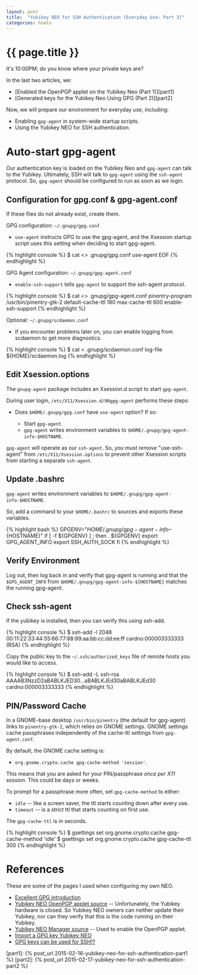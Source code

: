```yaml
---
layout: post
title:  "Yubikey NEO for SSH Authentication (Everyday Use: Part 3)"
categories: howto
---
```


<div id="table_of_content"></div>

# {{ page.title }}

It's 10:00PM; do you know where your private keys are?

In the last two articles, we:

* [Enabled the OpenPGP applet on the Yubikey Neo (Part 1)][part1]
* [Generated keys for the Yubikey Neo Using GPG (Part 2)][part2]

Now, we will prepare our environment for everyday use, including:

* Enabling `gpg-agent` in system-wide startup scripts.
* Using the Yubikey NEO for SSH authentication.

# Auto-start gpg-agent

Our authentication key is loaded on the Yubikey Neo and `gpg-agent` can talk to
the Yubikey. Ultimately, SSH will talk to `gpg-agent` using the `ssh-agent`
protocol. So, `gpg-agent` should be configured to run as soon as we login.

## Configuration for gpg.conf & gpg-agent.conf

If these files do not already exist, create them.
 
GPG configuration: `~/.gnupg/gpg.conf`

  * `use-agent` instructs GPG to use the gpg-agent, and the Xsession
    startup script uses this setting when deciding to start gpg-agent.

{% highlight console %}
$ cat <<EOF >> .gnupg/gpg.conf
use-agent
EOF
{% endhighlight %}

GPG Agent configuration: `~/.gnupg/gpg-agent.conf`

 * `enable-ssh-support` tells `gpg-agent` to support the ssh-agent protocol.

{% highlight console %}
$ cat <<EOF >> .gnupg/gpg-agent.conf
pinentry-program /usr/bin/pinentry-gtk-2
default-cache-ttl 180
max-cache-ttl 600
enable-ssh-support
{% endhighlight %}

Optional: `~/.gnupg/scdaemon.conf`

 * If you encounter problems later on, you can enable logging from scdaemon to get
   more diagnostics.

{% highlight console %}
$ cat <<EOF > .gnupg/scdaemon.conf
log-file ${HOME}/scdaemon.log
{% endhighlight %}

## Edit Xsession.options

The `gnupg-agent` package includes an Xsession.d script to start `gpg-agent`.

During user login, `/etc/X11/Xsession.d/90gpg-agent` performs these steps:

 * Does `$HOME/.gnupg/gpg.conf` have `use-agent` option? If so:

   - Start `gpg-agent`.
   - `gpg-agent` writes environment variables to
     `$HOME/.gnupg/gpg-agent-info-$HOSTNAME`.

`gpg-agent` will operate as our `ssh-agent`. So, *you must remove*
"use-ssh-agent" from `/etc/X11/Xsession.options` to prevent other Xsession
scripts from starting a separate `ssh-agent`.

## Update .bashrc

`gpg-agent` writes environment variables to `$HOME/.gnupg/gpg-agent-info-$HOSTNAME`.

So, add a command to your `$HOME/.bashrc` to sources and exports these
variables.

{% highlight bash %}
GPGENV="${HOME}/.gnupg/gpg-agent-info-${HOSTNAME}"
if [ -f ${GPGENV} ] ; then
  . ${GPGENV}
  export GPG_AGENT_INFO
  export SSH_AUTH_SOCK
fi
{% endhighlight %}

## Verify Environment

Log out, then log back in and verify that gpg-agent is running and that the
`$GPG_AGENT_INFO` from `$HOME/.gnupg/gpg-agent-info-${HOSTNAME}` matches the
running gpg-agent.

## Check ssh-agent

If the yubikey is installed, then you can verify this using ssh-add.

{% highlight console %}
$ ssh-add -l
2048 00:11:22:33:44:55:66:77:88:99:aa:bb:cc:dd:ee:ff cardno:000003333333 (RSA)
{% endhighlight %}

Copy the public key to the `~/.ssh/authorized_keys` file of remote hosts you
would like to access.

{% highlight console %}
$ ssh-add -L
ssh-rsa AAAAB3NzzD2aBABLKJED30...aBABLKJEd30aBABLKJEd30 cardno:000003333333
{% endhighlight %}

## PIN/Password Cache

In a GNOME-base desktop `/usr/bin/pinentry` (the default for gpg-agent) links to
`pinentry-gtk-2`, which relies on GNOME settings. GNOME settings cache
passphrases independently of the cache-ttl settings from `gpg-agent.conf`.

By default, the GNOME cache setting is:

* `org.gnome.crypto.cache gpg-cache-method 'session'`.

This means that you are asked for your PIN/passphrase *once per X11 session*.
This could be days or weeks.

To prompt for a passphrase more often, set `gpg-cache-method` to either:

* `idle` -- like a screen saver, the ttl starts counting down after every use.
* `timeout` -- is a strict ttl that starts counting on first use.

The `gpg-cache-ttl` is in seconds.

{% highlight console %}
$ gsettings set org.gnome.crypto.cache gpg-cache-method 'idle'
$ gsettings set org.gnome.crypto.cache gpg-cache-ttl 300
{% endhighlight %}

# References

These are some of the pages I used when configuring my own NEO.

* [Excellent GPG introduction](http://spin.atomicobject.com/2013/09/25/gpg-gnu-privacy-guard/)
* [Yubikey NEO OpenPGP applet source](https://github.com/Yubico/ykneo-openpgp) -- Unfortunately, the Yubikey hardware is closed. So Yubikey NEO owners can neither update their Yubikey, nor can they verify that this is the code running on their Yubikey.
* [Yubikey NEO Manager source](https://developers.yubico.com/yubikey-neo-manager/) -- Used to enable the OpenPGP applet.
* [Import a GPG key Yubikey NEO](https://developers.yubico.com/ykneo-openpgp/KeyImport.html)
* [GPG keys can be used for SSH!?](https://blog.habets.se/2013/02/GPG-and-SSH-with-Yubikey-NEO)

[part1]: {% post_url 2015-02-16-yubikey-neo-for-ssh-authentication-part1 %}
[part2]: {% post_url 2015-02-17-yubikey-neo-for-ssh-authentication-part2 %}
